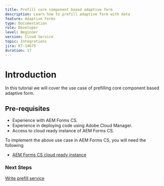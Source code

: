 ```yaml
---
title: Prefill core component based adaptive form
description: Learn how to prefill adaptive form with data
feature: Adaptive Forms
type: Documentation
role: Developer
level: Beginner
version: Cloud Service
topic: Integrations
jira: KT-14675
duration: 17
---
```

# Introduction

In this tutorial we will cover the use case of prefilling core component based adaptive form.

## Pre-requisites

* Experience with AEM Forms CS.
* Experience in deploying code using Adobe Cloud Manager.
* Access to cloud ready instance of AEM Forms CS.

To implement the above use case in AEM Forms CS, you will need the following

* [AEM Forms CS cloud ready instance](https://experienceleague.adobe.com/docs/experience-manager-learn/cloud-service/forms/developing-for-cloud-service/intellij-and-aem-sync.html?lang=en#set-up-aem-author-instance)

### Next Steps

[Write prefill service](./pre-fill-service.md)
